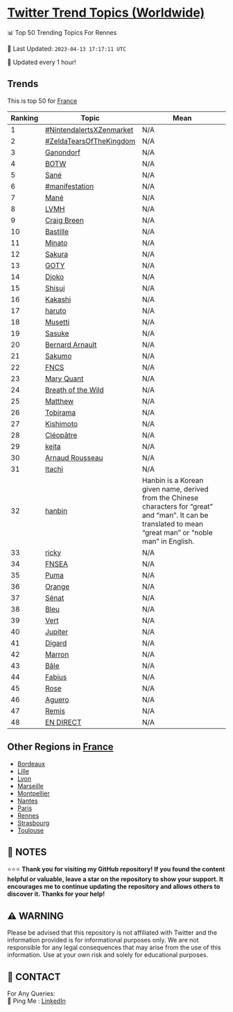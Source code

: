 [Twitter Trend Topics (Worldwide)](https://github.com/ErcinDedeoglu/Twitter-Trend-Topics)
==========


📊 Top 50 Trending Topics For Rennes

📆 Last Updated: `2023-04-13 17:17:11 UTC`

🔧 Updated every 1 hour!


## Trends

This is top 50 for [France](</France>)

| Ranking | Topic | Mean |
| ------- | ------------ | ------------ |
| 1 | [#NintendalertsXZenmarket](http://twitter.com/search?q=%23NintendalertsXZenmarket) | N/A |
| 2 | [#ZeldaTearsOfTheKingdom](http://twitter.com/search?q=%23ZeldaTearsOfTheKingdom) | N/A |
| 3 | [Ganondorf](http://twitter.com/search?q=Ganondorf) | N/A |
| 4 | [BOTW](http://twitter.com/search?q=BOTW) | N/A |
| 5 | [Sané](http://twitter.com/search?q=San%c3%a9) | N/A |
| 6 | [#manifestation](http://twitter.com/search?q=%23manifestation) | N/A |
| 7 | [Mané](http://twitter.com/search?q=Man%c3%a9) | N/A |
| 8 | [LVMH](http://twitter.com/search?q=LVMH) | N/A |
| 9 | [Craig Breen](http://twitter.com/search?q=Craig+Breen) | N/A |
| 10 | [Bastille](http://twitter.com/search?q=Bastille) | N/A |
| 11 | [Minato](http://twitter.com/search?q=Minato) | N/A |
| 12 | [Sakura](http://twitter.com/search?q=Sakura) | N/A |
| 13 | [GOTY](http://twitter.com/search?q=GOTY) | N/A |
| 14 | [Djoko](http://twitter.com/search?q=Djoko) | N/A |
| 15 | [Shisui](http://twitter.com/search?q=Shisui) | N/A |
| 16 | [Kakashi](http://twitter.com/search?q=Kakashi) | N/A |
| 17 | [haruto](http://twitter.com/search?q=haruto) | N/A |
| 18 | [Musetti](http://twitter.com/search?q=Musetti) | N/A |
| 19 | [Sasuke](http://twitter.com/search?q=Sasuke) | N/A |
| 20 | [Bernard Arnault](http://twitter.com/search?q=Bernard+Arnault) | N/A |
| 21 | [Sakumo](http://twitter.com/search?q=Sakumo) | N/A |
| 22 | [FNCS](http://twitter.com/search?q=FNCS) | N/A |
| 23 | [Mary Quant](http://twitter.com/search?q=Mary+Quant) | N/A |
| 24 | [Breath of the Wild](http://twitter.com/search?q=Breath+of+the+Wild) | N/A |
| 25 | [Matthew](http://twitter.com/search?q=Matthew) | N/A |
| 26 | [Tobirama](http://twitter.com/search?q=Tobirama) | N/A |
| 27 | [Kishimoto](http://twitter.com/search?q=Kishimoto) | N/A |
| 28 | [Cléopâtre](http://twitter.com/search?q=Cl%c3%a9op%c3%a2tre) | N/A |
| 29 | [keita](http://twitter.com/search?q=keita) | N/A |
| 30 | [Arnaud Rousseau](http://twitter.com/search?q=Arnaud+Rousseau) | N/A |
| 31 | [Itachi](http://twitter.com/search?q=Itachi) | N/A |
| 32 | [hanbin](http://twitter.com/search?q=hanbin) | Hanbin is a Korean given name, derived from the Chinese characters for “great” and “man”. It can be translated to mean “great man” or “noble man” in English. |
| 33 | [ricky](http://twitter.com/search?q=ricky) | N/A |
| 34 | [FNSEA](http://twitter.com/search?q=FNSEA) | N/A |
| 35 | [Puma](http://twitter.com/search?q=Puma) | N/A |
| 36 | [Orange](http://twitter.com/search?q=Orange) | N/A |
| 37 | [Sénat](http://twitter.com/search?q=S%c3%a9nat) | N/A |
| 38 | [Bleu](http://twitter.com/search?q=Bleu) | N/A |
| 39 | [Vert](http://twitter.com/search?q=Vert) | N/A |
| 40 | [Jupiter](http://twitter.com/search?q=Jupiter) | N/A |
| 41 | [Digard](http://twitter.com/search?q=Digard) | N/A |
| 42 | [Marron](http://twitter.com/search?q=Marron) | N/A |
| 43 | [Bâle](http://twitter.com/search?q=B%c3%a2le) | N/A |
| 44 | [Fabius](http://twitter.com/search?q=Fabius) | N/A |
| 45 | [Rose](http://twitter.com/search?q=Rose) | N/A |
| 46 | [Aguero](http://twitter.com/search?q=Aguero) | N/A |
| 47 | [Remis](http://twitter.com/search?q=Remis) | N/A |
| 48 | [EN DIRECT](http://twitter.com/search?q=EN+DIRECT) | N/A |



## Other Regions in [France](</France>)

* [Bordeaux](</France/Bordeaux.md>)
* [Lille](</France/Lille.md>)
* [Lyon](</France/Lyon.md>)
* [Marseille](</France/Marseille.md>)
* [Montpellier](</France/Montpellier.md>)
* [Nantes](</France/Nantes.md>)
* [Paris](</France/Paris.md>)
* [Rennes](</France/Rennes.md>)
* [Strasbourg](</France/Strasbourg.md>)
* [Toulouse](</France/Toulouse.md>)



## 📝 NOTES

⭐⭐⭐ **Thank you for visiting my GitHub repository! If you found the content helpful or valuable, leave a star on the repository to show your support. It encourages me to continue updating the repository and allows others to discover it. Thanks for your help!**


## ⚠️ WARNING

Please be advised that this repository is not affiliated with Twitter and the information provided is for informational purposes only. We are not responsible for any legal consequences that may arise from the use of this information. Use at your own risk and solely for educational purposes.


## 📨 CONTACT

 For Any Queries:  
            🏓 Ping Me : [LinkedIn](https://www.linkedin.com/in/ercindedeoglu/)
